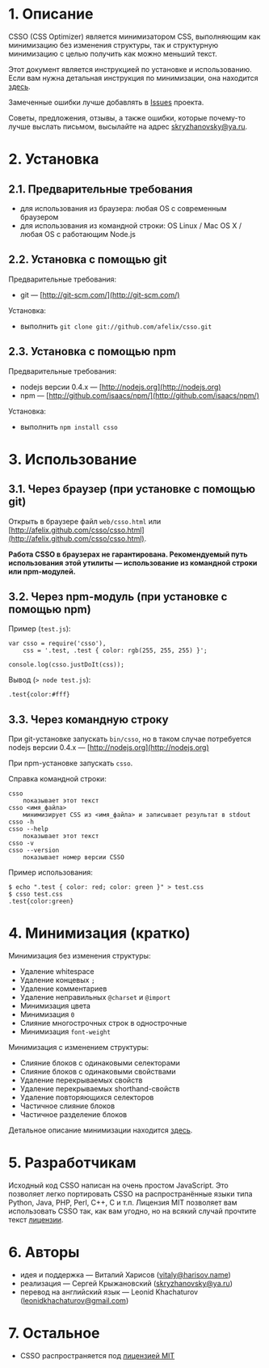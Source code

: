 # 1. Описание

CSSO (CSS Optimizer) является минимизатором CSS, выполняющим как минимизацию без изменения структуры, так и структурную минимизацию с целью получить как можно меньший текст.

Этот документ является инструкцией по установке и использованию. Если вам нужна детальная инструкция по минимизации, она находится [здесь](https://github.com/afelix/csso/blob/master/MANUAL.ru.md).

Замеченные ошибки лучше добавлять в [Issues](https://github.com/afelix/csso/issues) проекта.

Советы, предложения, отзывы, а также ошибки, которые почему-то лучше выслать письмом, высылайте на адрес <skryzhanovsky@ya.ru>.

# 2. Установка

## 2.1. Предварительные требования

* для использования из браузера: любая OS с современным браузером
* для использования из командной строки: OS Linux / Mac OS X / любая OS с работающим Node.js

## 2.2. Установка с помощью git

Предварительные требования:

* git&nbsp;— [http://git-scm.com/](http://git-scm.com/)

Установка:

* выполнить `git clone git://github.com/afelix/csso.git`

## 2.3. Установка с помощью npm

Предварительные требования:

* nodejs версии 0.4.x&nbsp;— [http://nodejs.org](http://nodejs.org)
* npm&nbsp;— [http://github.com/isaacs/npm/](http://github.com/isaacs/npm/)

Установка:

* выполнить `npm install csso`

# 3. Использование

## 3.1. Через браузер (при установке с помощью git)

Открыть в браузере файл `web/csso.html` или [http://afelix.github.com/csso/csso.html](http://afelix.github.com/csso/csso.html).

**Работа CSSO в браузерах не гарантирована. Рекомендуемый путь использования этой утилиты&nbsp;— использование из командной строки или npm-модулей.**

## 3.2. Через npm-модуль (при установке с помощью npm)

Пример (`test.js`):

    var csso = require('csso'),
        css = '.test, .test { color: rgb(255, 255, 255) }';

    console.log(csso.justDoIt(css));
Вывод (`> node test.js`):

    .test{color:#fff}

## 3.3. Через командную строку

При git-установке запускать `bin/csso`, но в таком случае потребуется nodejs версии 0.4.x&nbsp;— [http://nodejs.org](http://nodejs.org)

При npm-установке запускать `csso`.

Справка командной строки:

    csso
        показывает этот текст
    csso <имя_файла>
        минимизирует CSS из <имя_файла> и записывает результат в stdout
    csso -h
    csso --help
        показывает этот текст
    csso -v
    csso --version
        показывает номер версии CSSO

Пример использования:

    $ echo ".test { color: red; color: green }" > test.css
    $ csso test.css
    .test{color:green}

# 4. Минимизация (кратко)

Минимизация без изменения структуры:

* Удаление whitespace
* Удаление концевых `;`
* Удаление комментариев
* Удаление неправильных `@charset` и `@import`
* Минимизация цвета
* Минимизация `0`
* Слияние многострочных строк в однострочные
* Минимизация `font-weight`

Минимизация с изменением структуры:

* Слияние блоков с одинаковыми селекторами
* Слияние блоков с одинаковыми свойствами
* Удаление перекрываемых свойств
* Удаление перекрываемых shorthand-свойств
* Удаление повторяющихся селекторов
* Частичное слияние блоков
* Частичное разделение блоков

Детальное описание минимизации находится [здесь](https://github.com/afelix/csso/blob/master/MANUAL.ru.md).

# 5. Разработчикам

Исходный код CSSO написан на очень простом JavaScript. Это позволяет легко портировать CSSO на распространённые языки типа Python, Java, PHP, Perl, C++, C и т.п. Лицензия MIT позволяет вам использовать CSSO так, как вам угодно, но на всякий случай прочтите текст [лицензии](https://github.com/afelix/csso/blob/master/MIT-LICENSE.txt).

# 6. Авторы

* идея и поддержка&nbsp;— Виталий Харисов (<vitaly@harisov.name>)
* реализация&nbsp;— Сергей Крыжановский (<skryzhanovsky@ya.ru>)
* перевод на английский язык&nbsp;— Leonid Khachaturov (leonidkhachaturov@gmail.com)

# 7. Остальное

* CSSO распространяется под [лицензией MIT](https://github.com/afelix/csso/blob/master/MIT-LICENSE.txt)
